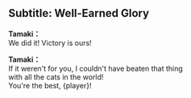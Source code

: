 # 

  
## Subtitle: Well-Earned Glory
  
**Tamaki：**  
We did it! Victory is ours!  
  
**Tamaki：**  
If it weren't for you, I couldn't have beaten that thing  
with all the cats in the world!  
You're the best, {player}!  
